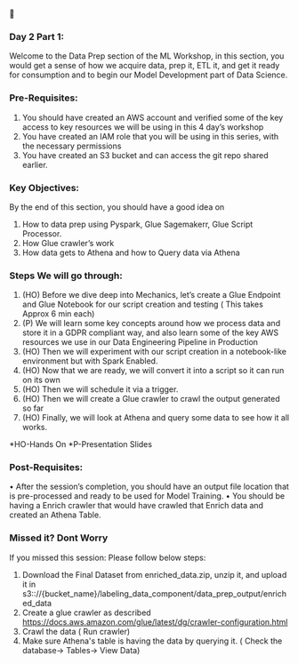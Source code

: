 :calendar: 
### Day 2 Part 1:

Welcome to the Data Prep section of the ML Workshop, in this section, you would get a sense of how we acquire data, prep it, ETL it, and get it ready for consumption and to begin our Model Development part of Data Science.

### Pre-Requisites:
1.	You should have created an AWS account and verified some of the key access to key resources we will be using in this 4 day’s workshop
2.	You have created an IAM role that you will be using in this series, with the necessary permissions
3.	You have created an S3 bucket and can access the git repo shared earlier.

### Key Objectives:
By the end of this section, you should have a good idea on 
1.	How to data prep using Pyspark, Glue Sagemakerr, Glue Script Processor.
2.	How Glue crawler’s work
3.	How data gets to Athena and how to Query data via Athena

### Steps We will go through:
1.	(HO) Before we dive deep into Mechanics, let’s create a Glue Endpoint and Glue Notebook for our script creation and testing ( This takes Approx 6 min each)
2.	(P) We will learn some key concepts around how we process data and store it in a GDPR compliant way, and also learn some of the key AWS resources we use in our Data Engineering Pipeline in Production
3.	(HO) Then we will experiment with our script creation in a notebook-like environment but with Spark Enabled.
4.	(HO) Now that we are ready, we will convert it into a script so it can run on its own
5.	(HO) Then we will schedule it via a trigger.
6.	(HO) Then we will create a Glue crawler to crawl the output generated so far
7.	(HO) Finally, we will look at Athena and query some data to see how it all works.

*HO-Hands On
*P-Presentation Slides

### Post-Requisites:
•	After the session’s completion, you should have an output file location that is pre-processed and ready to be used for Model Training.
•	You should be having a Enrich crawler that would have crawled that Enrich data and created an Athena Table.


### Missed it? Dont Worry 
If you missed this session:
Please follow below steps:
1. Download the Final Dataset from enriched_data.zip, unzip it, and upload it in s3:://{bucket_name}/labeling_data_component/data_prep_output/enriched_data
2. Create a glue crawler as described https://docs.aws.amazon.com/glue/latest/dg/crawler-configuration.html
3. Crawl the data ( Run crawler)
4. Make sure Athena's table is having the data by querying it. ( Check the database-> Tables-> View Data)

